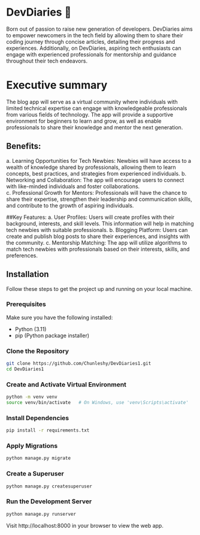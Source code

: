 # DevDiaries 🚀 

Born out of passion to raise new generation of developers. DevDiaries aims to empower newcomers in the tech field by allowing them to share their coding journey through concise articles, detailing their progress and experiences. Additionally, on DevDiaries, aspiring tech enthusiasts can engage with experienced professionals for mentorship and guidance throughout their tech endeavors.<br>

# Executive summary 
The blog app will serve as a virtual community where individuals with limited technical expertise can engage with knowledgeable professionals from various fields of technology. The app will provide a supportive environment for beginners to learn and grow, as well as enable professionals to share their knowledge and mentor the next generation.
## Benefits: 
a. Learning Opportunities for Tech Newbies: Newbies will have access to a wealth of knowledge shared by professionals, allowing them to learn concepts, best practices, and strategies from experienced individuals. 
b. Networking and Collaboration: The app will encourage users to connect with like-minded individuals and foster collaborations.<br>
c. Professional Growth for Mentors: Professionals will have the chance to share their expertise, strengthen their leadership and communication skills, and contribute to the growth of aspiring individuals.

##Key Features: a. User Profiles: Users will create profiles with their background, interests, and skill levels. This information will help in matching tech newbies with suitable professionals. 
b. Blogging Platform: Users can create and publish blog posts to share their experiences, and insights with the community. 
c. Mentorship Matching: The app will utilize algorithms to match tech newbies with professionals based on their interests, skills, and preferences.









## Installation

Follow these steps to get the project up and running on your local machine.

### Prerequisites

Make sure you have the following installed:

- Python (3.11)
- pip (Python package installer)

### Clone the Repository

```bash
git clone https://github.com/Chunleshy/DevDiaries1.git
cd DevDiaries1
```
### Create and Activate Virtual Environment
```bash
python -m venv venv
source venv/bin/activate   # On Windows, use 'venv\Scripts\activate'
```

### Install Dependencies
```bash
pip install -r requirements.txt
```

### Apply Migrations
```bash
python manage.py migrate
```

### Create a Superuser
```bash
python manage.py createsuperuser
```

### Run the Development Server
```bash
python manage.py runserver
```

Visit http://localhost:8000 in your browser to view the web app.










